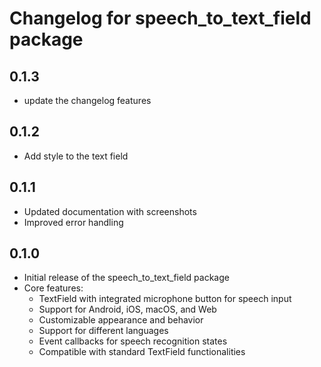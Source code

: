 # Changelog for speech_to_text_field package

## 0.1.3
* update the changelog features

## 0.1.2
* Add style to the text field


## 0.1.1

* Updated documentation with screenshots
* Improved error handling

## 0.1.0

* Initial release of the speech_to_text_field package
* Core features:
  * TextField with integrated microphone button for speech input
  * Support for Android, iOS, macOS, and Web
  * Customizable appearance and behavior
  * Support for different languages
  * Event callbacks for speech recognition states
  * Compatible with standard TextField functionalities
